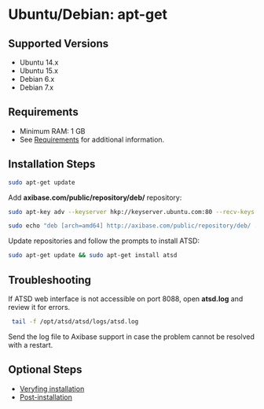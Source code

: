 # Ubuntu/Debian: apt-get

## Supported Versions

- Ubuntu 14.x
- Ubuntu 15.x
- Debian 6.x
- Debian 7.x

## Requirements

- Minimum RAM: 1 GB 
- See [Requirements](../administration/requirements.md "ATSD Requirements") for additional information.

## Installation Steps

```sh
sudo apt-get update
```

Add **axibase.com/public/repository/deb/** repository:

```sh
sudo apt-key adv --keyserver hkp://keyserver.ubuntu.com:80 --recv-keys 26AEE425A57967CFB323846008796A6514F3CB79                             
```

```sh
sudo echo "deb [arch=amd64] http://axibase.com/public/repository/deb/ ./" >> /etc/apt/sources.list.d/axibase.list
```

Update repositories and follow the prompts to install ATSD:

```sh
sudo apt-get update && sudo apt-get install atsd                       
```

## Troubleshooting

If ATSD web interface is not accessible on port 8088, open **atsd.log** and review it for errors.


```sh
 tail -f /opt/atsd/atsd/logs/atsd.log                                     
```


Send the log file to Axibase support in case the problem cannot be resolved with a restart.

## Optional Steps

- [Veryfing installation](veryfing-installation.md)
- [Post-installation](post-installation.md)
